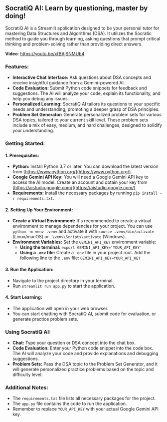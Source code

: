 ## SocratiQ AI: Learn by questioning, master by doing!

SocratiQ AI is a Streamlit application designed to be your personal tutor for mastering Data Structures and Algorithms (DSA). It utilizes the Socratic method to guide you through learning, asking questions that prompt critical thinking and problem-solving rather than providing direct answers. 

**Video**: https://youtu.be/xfBAjSNMUb4

### Features:

* **Interactive Chat Interface:** Ask questions about DSA concepts and receive insightful guidance from a Gemini-powered AI.
* **Code Evaluation:** Submit Python code snippets for feedback and suggestions. The AI will analyze your code, explain its functionality, and help you debug any issues.
* **Personalized Learning:**  SocratiQ AI tailors its questions to your specific needs and understanding, promoting a deeper grasp of DSA principles.
* **Problem Set Generator:** Generate personalized problem sets for various DSA topics, tailored to your current skill level. These problem sets include a mix of easy, medium, and hard challenges, designed to solidify your understanding.

### Getting Started:

#### 1. Prerequisites:

* **Python:** Install Python 3.7 or later. You can download the latest version from [https://www.python.org/](https://www.python.org/).
* **Google Gemini API Key:** You will need a Google Gemini API key to access the AI model.  Create an account and obtain your key from [https://aistudio.google.com/](https://aistudio.google.com/).
* **Requirements:** Install the necessary packages by running `pip install -r requirements.txt`.

#### 2. Setting Up Your Environment:

* **Create a Virtual Environment:**  It's recommended to create a virtual environment to manage dependencies for your project. You can use `python -m venv .venv` and activate it with `source .venv/bin/activate` (Linux/macOS) or `.\venv\Scripts\activate` (Windows). 
* **Environment Variables:** Set the `GEMINI_API_KEY` environment variable:
    * **Using the terminal:** `export GEMINI_API_KEY='YOUR_API_KEY'` 
    * **Using a `.env` file:** Create a `.env` file in your project root. Add the following line to the `.env` file: `GEMINI_API_KEY=YOUR_API_KEY` 

#### 3. Run the Application:

* Navigate to the project directory in your terminal.
* Run `streamlit run app.py` to start the application.

#### 4. Start Learning:

* The application will open in your web browser.
* You can start chatting with SocratiQ AI, submit code for evaluation, or generate practice problem sets.

### Using SocratiQ AI:

* **Chat:** Type your question or DSA concept into the chat box.
* **Code Evaluation:** Enter your Python code snippet into the code box. The AI will analyze your code and provide explanations and debugging suggestions.
* **Problem Sets:** Pass the DSA topic to the Problem Set Generator, and it will generate personalized practice problems based on the topic and difficulty level.

### Additional Notes:

* The `requirements.txt` file lists all necessary packages for the project.
* The `app.py` file contains the code to run the application.
* Remember to replace `YOUR_API_KEY` with your actual Google Gemini API key.
